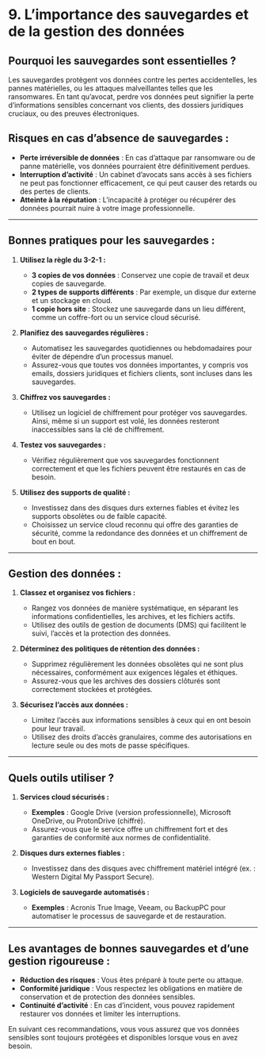 # 9. **L’importance des sauvegardes et de la gestion des données**

## Pourquoi les sauvegardes sont essentielles ?

Les sauvegardes protègent vos données contre les pertes accidentelles, les pannes matérielles, ou les attaques malveillantes telles que les ransomwares. En tant qu’avocat, perdre vos données peut signifier la perte d’informations sensibles concernant vos clients, des dossiers juridiques cruciaux, ou des preuves électroniques.

## Risques en cas d’absence de sauvegardes :

- **Perte irréversible de données** : En cas d’attaque par ransomware ou de panne matérielle, vos données pourraient être définitivement perdues.
- **Interruption d’activité** : Un cabinet d’avocats sans accès à ses fichiers ne peut pas fonctionner efficacement, ce qui peut causer des retards ou des pertes de clients.
- **Atteinte à la réputation** : L’incapacité à protéger ou récupérer des données pourrait nuire à votre image professionnelle.

---

## Bonnes pratiques pour les sauvegardes :

1. **Utilisez la règle du 3-2-1 :**
   - **3 copies de vos données** : Conservez une copie de travail et deux copies de sauvegarde.
   - **2 types de supports différents** : Par exemple, un disque dur externe et un stockage en cloud.
   - **1 copie hors site** : Stockez une sauvegarde dans un lieu différent, comme un coffre-fort ou un service cloud sécurisé.

2. **Planifiez des sauvegardes régulières :**
   - Automatisez les sauvegardes quotidiennes ou hebdomadaires pour éviter de dépendre d’un processus manuel.
   - Assurez-vous que toutes vos données importantes, y compris vos emails, dossiers juridiques et fichiers clients, sont incluses dans les sauvegardes.

3. **Chiffrez vos sauvegardes :**
   - Utilisez un logiciel de chiffrement pour protéger vos sauvegardes. Ainsi, même si un support est volé, les données resteront inaccessibles sans la clé de chiffrement.

4. **Testez vos sauvegardes :**
   - Vérifiez régulièrement que vos sauvegardes fonctionnent correctement et que les fichiers peuvent être restaurés en cas de besoin.

5. **Utilisez des supports de qualité :**
   - Investissez dans des disques durs externes fiables et évitez les supports obsolètes ou de faible capacité.
   - Choisissez un service cloud reconnu qui offre des garanties de sécurité, comme la redondance des données et un chiffrement de bout en bout.

---

## Gestion des données :

1. **Classez et organisez vos fichiers :**
   - Rangez vos données de manière systématique, en séparant les informations confidentielles, les archives, et les fichiers actifs.
   - Utilisez des outils de gestion de documents (DMS) qui facilitent le suivi, l’accès et la protection des données.

2. **Déterminez des politiques de rétention des données :**
   - Supprimez régulièrement les données obsolètes qui ne sont plus nécessaires, conformément aux exigences légales et éthiques.
   - Assurez-vous que les archives des dossiers clôturés sont correctement stockées et protégées.

3. **Sécurisez l’accès aux données :**
   - Limitez l’accès aux informations sensibles à ceux qui en ont besoin pour leur travail.
   - Utilisez des droits d’accès granulaires, comme des autorisations en lecture seule ou des mots de passe spécifiques.

---

## Quels outils utiliser ?

1. **Services cloud sécurisés :**
   - **Exemples** : Google Drive (version professionnelle), Microsoft OneDrive, ou ProtonDrive (chiffré).
   - Assurez-vous que le service offre un chiffrement fort et des garanties de conformité aux normes de confidentialité.

2. **Disques durs externes fiables :**
   - Investissez dans des disques avec chiffrement matériel intégré (ex. : Western Digital My Passport Secure).

3. **Logiciels de sauvegarde automatisés :**
   - **Exemples** : Acronis True Image, Veeam, ou BackupPC pour automatiser le processus de sauvegarde et de restauration.

---

## Les avantages de bonnes sauvegardes et d’une gestion rigoureuse :
- **Réduction des risques** : Vous êtes préparé à toute perte ou attaque.
- **Conformité juridique** : Vous respectez les obligations en matière de conservation et de protection des données sensibles.
- **Continuité d’activité** : En cas d’incident, vous pouvez rapidement restaurer vos données et limiter les interruptions.

En suivant ces recommandations, vous vous assurez que vos données sensibles sont toujours protégées et disponibles lorsque vous en avez besoin.